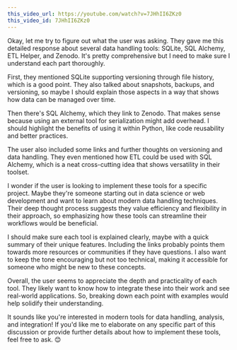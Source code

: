 ```yaml
---
this_video_url: https://youtube.com/watch?v=7JHhII6ZKz0
this_video_id: 7JHhII6ZKz0
---
```

<think>
Okay, let me try to figure out what the user was asking. They gave me this detailed response about several data handling tools: SQLite, SQL Alchemy, ETL Helper, and Zenodo. It's pretty comprehensive but I need to make sure I understand each part thoroughly.

First, they mentioned SQLite supporting versioning through file history, which is a good point. They also talked about snapshots, backups, and versioning, so maybe I should explain those aspects in a way that shows how data can be managed over time.

Then there's SQL Alchemy, which they link to Zenodo. That makes sense because using an external tool for serialization might add overhead. I should highlight the benefits of using it within Python, like code reusability and better practices.

The user also included some links and further thoughts on versioning and data handling. They even mentioned how ETL could be used with SQL Alchemy, which is a neat cross-cutting idea that shows versatility in their toolset.

I wonder if the user is looking to implement these tools for a specific project. Maybe they're someone starting out in data science or web development and want to learn about modern data handling techniques. Their deep thought process suggests they value efficiency and flexibility in their approach, so emphasizing how these tools can streamline their workflows would be beneficial.

I should make sure each tool is explained clearly, maybe with a quick summary of their unique features. Including the links probably points them towards more resources or communities if they have questions. I also want to keep the tone encouraging but not too technical, making it accessible for someone who might be new to these concepts.

Overall, the user seems to appreciate the depth and practicality of each tool. They likely want to know how to integrate these into their work and see real-world applications. So, breaking down each point with examples would help solidify their understanding.
</think>

It sounds like you're interested in modern tools for data handling, analysis, and integration! If you'd like me to elaborate on any specific part of this discussion or provide further details about how to implement these tools, feel free to ask. 😊
